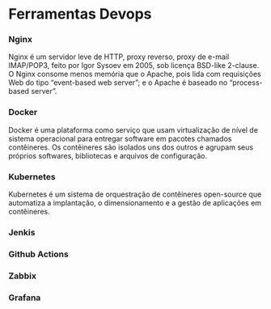 # Ferramentas Devops

### Nginx

Nginx é um servidor leve de HTTP, proxy reverso, proxy de e-mail IMAP/POP3, feito por Igor Sysoev em 2005, sob licença BSD-like 2-clause. O Nginx consome menos memória que o Apache, pois lida com requisições Web do tipo “event-based web server”; e o Apache é baseado no “process-based server”.

### Docker

Docker é uma plataforma como serviço que usam virtualização de nível de sistema operacional para entregar software em pacotes chamados contêineres. Os contêineres são isolados uns dos outros e agrupam seus próprios softwares, bibliotecas e arquivos de configuração.

### Kubernetes

Kubernetes é um sistema de orquestração de contêineres open-source que automatiza a implantação, o dimensionamento e a gestão de aplicações em contêineres.

### Jenkis

### Github Actions

### Zabbix

### Grafana
